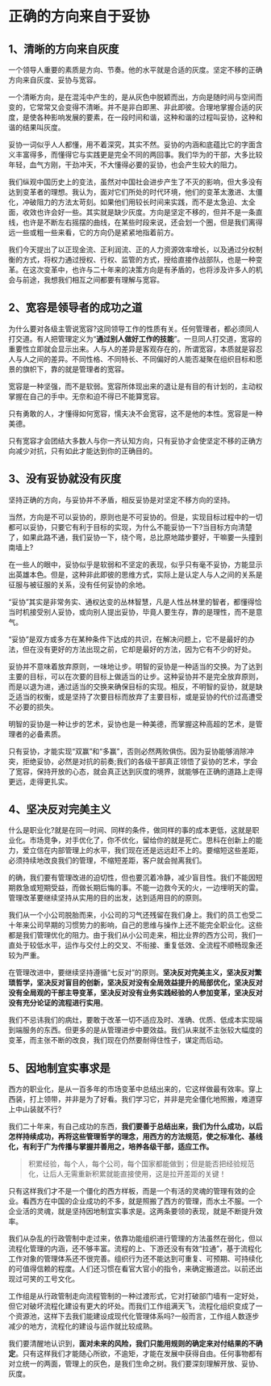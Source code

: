 # 正确的方向来自于妥协

## 1、清晰的方向来自灰度

一个领导人重要的素质是方向、节奏。他的水平就是合适的灰度。坚定不移的正确方向来自灰度、妥协与宽容。

一个清晰方向，是在混沌中产生的，是从灰色中脱颖而出，方向是随时间与空间而变的，它常常又会变得不清晰。并不是非白即黑、非此即彼。合理地掌握合适的灰度，是使各种影响发展的要素，在一段时间和谐，这种和谐的过程叫妥协，这种和谐的结果叫灰度。

妥协一词似乎人人都懂，用不着深究，其实不然。妥协的内涵和底蕴比它的字面含义丰富得多，而懂得它与实践更是完全不同的两回事。我们华为的干部，大多比较年轻，血气方刚，干劲冲天，不大懂得必要的妥协，也会产生较大的阻力。

我们纵观中国历史上的变法，虽然对中国社会进步产生了不灭的影响，但大多没有达到变革者的理想。我认为，面对它们所处的时代环境，他们的变革太激进、太僵化，冲破阻力的方法太苛刻。如果他们用较长时间来实践，而不是太急迫、太全面，收效也许会好一些。其实就是缺少灰度。方向是坚定不移的，但并不是一条直线，也许是不断左右摇摆的曲线，在某些时段来说，还会划一个圈，但是我们离得远一些或粗一些来看，它的方向仍是紧紧地指着前方。

我们今天提出了以正现金流、正利润流、正的人力资源效率增长，以及通过分权制衡的方式，将权力通过授权、行权、监管的方式，授给直接作战部队，也是一种变革。在这次变革中，也许与二十年来的决策方向是有矛盾的，也将涉及许多人的机会与前途，我想我们相互之间都要有理解与宽容。

## 2、宽容是领导者的成功之道

为什么要对各级主管说宽容?这同领导工作的性质有关。任何管理者，都必须同人打交道。有人把管理定义为“**通过别人做好工作的技能**”。一旦同人打交道，宽容的重要性立即就会显示出来。人与人的差异是客观存在的，所谓宽容，本质就是容忍人与人之间的差异。不同性格、不同特长、不同偏好的人能否凝聚在组织目标和愿景的旗帜下，靠的就是管理者的宽容。

宽容是一种坚强，而不是软弱。宽容所体现出来的退让是有目的有计划的，主动权掌握在自己的手中。无奈和迫不得已不能算宽容。

只有勇敢的人，才懂得如何宽容，懦夫决不会宽容，这不是他的本性。宽容是一种美德。

只有宽容才会团结大多数人与你一齐认知方向，只有妥协才会使坚定不移的正确方向减少对抗，只有如此才能达到你的正确目的。

## 3、没有妥协就没有灰度

坚持正确的方向，与妥协并不矛盾，相反妥协是对坚定不移方向的坚持。

当然，方向是不可以妥协的，原则也是不可妥协的。但是，实现目标过程中的一切都可以妥协，只要它有利于目标的实现，为什么不能妥协一下?当目标方向清楚了，如果此路不通，我们妥协一下，绕个弯，总比原地踏步要好，干嘛要一头撞到南墙上?

在一些人的眼中，妥协似乎是软弱和不坚定的表现，似乎只有毫不妥协，方能显示出英雄本色。但是，这种非此即彼的思维方式，实际上是认定人与人之间的关系是征服与被征服的关系，没有任何妥协的余地。

“妥协”其实是非常务实、通权达变的丛林智慧，凡是人性丛林里的智者，都懂得恰当时机接受别人妥协，或向别人提出妥协，毕竟人要生存，靠的是理性，而不是意气。

“妥协”是双方或多方在某种条件下达成的共识，在解决问题上，它不是最好的办法，但在没有更好的方法出现之前，它却是最好的方法，因为它有不少的好处。

妥协并不意味着放弃原则，一味地让步。明智的妥协是一种适当的交换。为了达到主要的目标，可以在次要的目标上做适当的让步。这种妥协并不是完全放弃原则，而是以退为进，通过适当的交换来确保目标的实现。相反，不明智的妥协，就是缺乏适当的权衡，或是坚持了次要目标而放弃了主要目标，或是妥协的代价过高遭受不必要的损失。

明智的妥协是一种让步的艺术，妥协也是一种美德，而掌握这种高超的艺术，是管理者的必备素质。

只有妥协，才能实现“双赢”和“多赢”，否则必然两败俱伤。因为妥协能够消除冲突，拒绝妥协，必然是对抗的前奏;我们的各级干部真正领悟了妥协的艺术，学会了宽容，保持开放的心态，就会真正达到灰度的境界，就能够在正确的道路上走得更远，走得更扎实。

## 4、坚决反对完美主义

什么是职业化?就是在同一时间、同样的条件，做同样的事的成本更低，这就是职业化。市场竞争，对手优化了，你不优化，留给你的就是死亡。思科在创新上的能力，爱立信在内部管理上的水平，我们现在还是远远赶不上的。要缩短这些差距，必须持续地改良我们的管理，不缩短差距，客户就会抛离我们。

的确，我们要有管理改进的迫切性，但也要沉着冷静，减少盲目性。我们不能因短期救急或短期受益，而做长期后悔的事。不能一边救今天的火，一边埋明天的雷。管理改革要继续坚持从实用的目的出发，达到适用目的的原则。

我们从一个小公司脱胎而来，小公司的习气还残留在我们身上。我们的员工也受二十年来公司早期的习惯势力的影响，自己的思维与操作上还不能完全职业化。这些都是我们管理优化的阻力。由于我们从小公司走来，相比业界的西方公司，我们一直处于较低水平，运作与交付上的交叉、不衔接、重复低效、全流程不顺畅现象还较为严重。

在管理改进中，要继续坚持遵循“七反对”的原则。**坚决反对完美主义，坚决反对繁琐哲学，坚决反对盲目的创新，坚决反对没有全局效益提升的局部优化，坚决反对没有全局观的干部主导变革，坚决反对没有业务实践经验的人参加变革，坚决反对没有充分论证的流程进行实用**。

我们不忌讳我们的病灶，要敢于改革一切不适应及时、准确、优质、低成本实现端到端服务的东西。但更多的是从管理进步中要效益。我们从来就不主张较大幅度的变革，而主张不断的改良，我们现在仍然要耐得住性子，谋定而后动。

## 5、因地制宜实事求是

西方的职业化，是从一百多年的市场变革中总结出来的，它这样做最有效率。穿上西装，打上领带，并非是为了好看。我们学习它，并非是完全僵化地照搬，难道穿上中山装就不行?

我们二十年来，有自己成功的东西，**我们要善于总结出来，我们为什么成功，以后怎样持续成功，再将这些管理哲学的理念，用西方的方法规范，使之标准化、基线化，有利于广为传播与掌握并善用之，培养各级干部，适应工作。**

> 积累经验，每个人，每个公司，每个国家都能做到；但是能否把经验规范化，让后人无需重新积累就能直接使用，这是拉开差距的关键！

只有这样我们才不是一个僵化的西方样板，而是一个有活的灵魂的管理有效的企业。看西方在中国的企业成功的不多，就是照搬了西方的管理，而水土不服。一个企业活的灵魂，就是坚持因地制宜实事求是。这两条要领的表现，就是不断提升效率。

我们从杂乱的行政管制中走过来，依靠功能组织进行管理的方法虽然在弱化，但以流程化管理的内涵，还不够丰富。流程的上、下游还没有有效“拉通”，基于流程化工作对象的管理体系还不很完善。组织行为还不能达到可重复、可预期、可持续化的可值得信赖的程度。人们还习惯在看官大官小的指令，来确定搬道岔。以前还出现过可笑的工号文化。

工作组是从行政管制走向流程管制的一种过渡形式，它对打破部门墙有一定好处，但它对破坏流程化建设有更大的坏处。而我们工作组满天飞，流程化组织变成了一个资源池，这样下去我们能建设成现代化管理体系吗?一般而言，工作组人数逐步减少的地方，流程化的建设与运作就比较成熟。

我们要清醒地认识到，**面对未来的风险，我们只能用规则的确定来对付结果的不确定**。只有这样我们才能随心所欲，不逾矩，才能在发展中获得自由。任何事物都有对立统一的两面，管理上的灰色，是我们生命之树。我们要深刻理解开放、妥协、灰度。